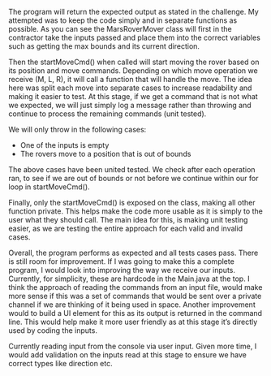 The program will return the expected output as stated in the challenge.
My attempted was to keep the code simply and in separate functions as possible. As you can see the MarsRoverMover class will first in the contractor take the inputs passed and place them into the correct variables such as getting the max bounds and its current direction.

Then the startMoveCmd() when called will start moving the rover based on its position and move commands. Depending on which move operation we receive (M, L, R), it will call a function that will handle the move. The idea here was split each move into separate cases to increase readability and making it easier to test. At this stage, if we get a command that is not what we expected, we will just simply log a message rather than throwing and continue to process the remaining commands (unit tested).

We will only throw in the following cases:
- One of the inputs is empty
- The rovers move to a position that is out of bounds

The above cases have been united tested. We check after each operation ran, to see if we are out of bounds or not before we continue within our for loop in startMoveCmd().

Finally, only the startMoveCmd() is exposed on the class, making all other function private. This helps make the code more usable as it is simply to the user what they should call. The main idea for this, is making unit testing easier, as we are testing the entire approach for each valid and invalid cases.

Overall, the program performs as expected and all tests cases pass. There is still room for improvement. If I was going to make this a complete program, I would look into improving the way we receive our inputs. Currently, for simplicity, these are hardcode in the Main.java at the top. I think the approach of reading the commands from an input file, would make more sense if this was a set of commands that would be sent over a private channel if we are thinking of it being used in space. Another improvement would to build a UI element for this as its output is returned in the command line. This would help make it more user friendly as at this stage it’s directly used by coding the inputs. 

Currently reading input from the console via user input. Given more time, I would add validation on the inputs read at this stage to ensure we have correct types like direction etc. 

